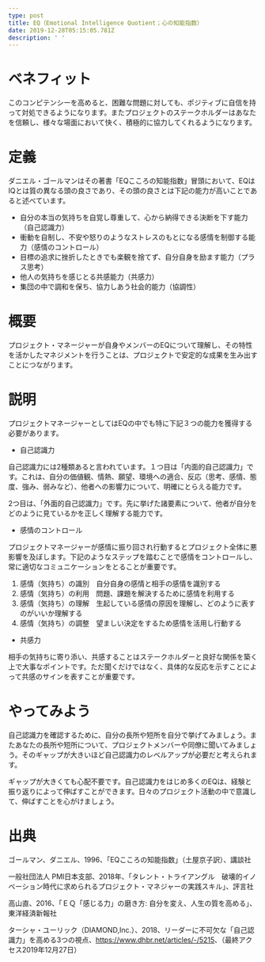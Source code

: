 ```yaml
---
type: post
title: EQ（Emotional Intelligence Quotient；心の知能指数）
date: 2019-12-28T05:15:05.781Z
description: ' '
---
```

# ベネフィット

このコンピテンシーを高めると、困難な問題に対しても、ポジティブに自信を持って対処できるようになります。またプロジェクトのステークホルダーはあなたを信頼し、様々な場面において快く、積極的に協力してくれるようになります。

# 定義

ダニエル・ゴールマンはその著書「EQこころの知能指数」冒頭において、EQはIQとは質の異なる頭の良さであり、その頭の良さとは下記の能力が高いことであると述べています。

* 自分の本当の気持ちを自覚し尊重して、心から納得できる決断を下す能力（自己認識力）
* 衝動を自制し、不安や怒りのようなストレスのもとになる感情を制御する能力（感情のコントロール）
* 目標の追求に挫折したときでも楽観を捨てず、自分自身を励ます能力（プラス思考）
* 他人の気持ちを感じとる共感能力（共感力）
* 集団の中で調和を保ち、協力しあう社会的能力（協調性）

# 概要

プロジェクト・マネージャーが自身やメンバーのEQについて理解し、その特性を活かしたマネジメントを行うことは、プロジェクトで安定的な成果を生み出すことにつながります。

# 説明

プロジェクトマネージャーとしてはEQの中でも特に下記３つの能力を獲得する必要があります。

* 自己認識力

自己認識力には2種類あると言われています。１つ目は「内面的自己認識力」です。これは、自分の価値観、情熱、願望、環境への適合、反応（思考、感情、態度、強み、弱みなど）、他者への影響力について、明確にとらえる能力です。

2つ目は、「外面的自己認識力」です。先に挙げた諸要素について、他者が自分をどのように見ているかを正しく理解する能力です。

* 感情のコントロール

プロジェクトマネージャーが感情に振り回され行動するとプロジェクト全体に悪影響を及ぼします。下記のようなステップを踏むことで感情をコントロールし、常に適切なコミュニケーションをとることが重要です。

1. 感情（気持ち）の識別　自分自身の感情と相手の感情を識別する
2. 感情（気持ち）の利用　問題、課題を解決するために感情を利用する
3. 感情（気持ち）の理解　生起している感情の原因を理解し、どのように表すのがいいか理解する
4. 感情（気持ち）の調整　望ましい決定をするため感情を活用し行動する

* 共感力

相手の気持ちに寄り添い、共感することはステークホルダーと良好な関係を築く上で大事なポイントです。ただ聞くだけではなく、具体的な反応を示すことによって共感のサインを表すことが重要です。

# やってみよう

自己認識力を確認するために、自分の長所や短所を自分で挙げてみましょう。またあなたの長所や短所について、プロジェクトメンバーや同僚に聞いてみましょう。そのギャップが大きいほど自己認識力のレベルアップが必要だと考えられます。

ギャップが大きくても心配不要です。自己認識力をはじめ多くのEQは、経験と振り返りによって伸ばすことができます。日々のプロジェクト活動の中で意識して、伸ばすことを心がけましょう。

# 出典

ゴールマン、ダニエル、1996、「EQこころの知能指数」（土屋京子訳）、講談社

一般社団法人 PMI日本支部、2018年、「タレント・トライアングル　破壊的イノベーション時代に求められるプロジェクト・マネジャーの実践スキル」、評言社

高山直、2016、「ＥＱ「感じる力」の磨き方: 自分を変え、人生の質を高める」、東洋経済新報社

ターシャ・ユーリック（DIAMOND,Inc.）、2018、リーダーに不可欠な「自己認識力」を高める3つの視点、<https://www.dhbr.net/articles/-/5215>、（最終アクセス2019年12月27日）

